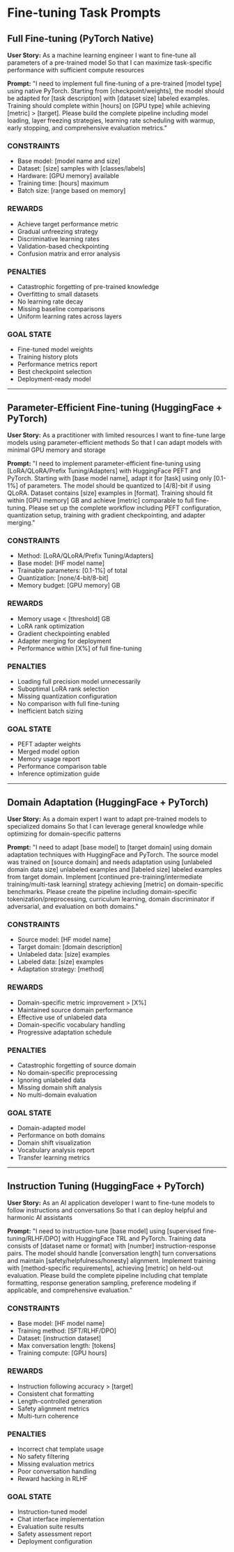 <!-- Copyright 2024 jxtngx | Apache 2.0 License | https://github.com/jxtngx/claude-code-pytorch -->

# Fine-tuning Task Prompts

## Full Fine-tuning (PyTorch Native)

**User Story:**
As a machine learning engineer
I want to fine-tune all parameters of a pre-trained model
So that I can maximize task-specific performance with sufficient compute resources

**Prompt:**
"I need to implement full fine-tuning of a pre-trained [model type] using native PyTorch. Starting from [checkpoint/weights], the model should be adapted for [task description] with [dataset size] labeled examples. Training should complete within [hours] on [GPU type] while achieving [metric] > [target]. Please build the complete pipeline including model loading, layer freezing strategies, learning rate scheduling with warmup, early stopping, and comprehensive evaluation metrics."

### CONSTRAINTS
- Base model: [model name and size]
- Dataset: [size] samples with [classes/labels]
- Hardware: [GPU memory] available
- Training time: [hours] maximum
- Batch size: [range based on memory]

### REWARDS
- Achieve target performance metric
- Gradual unfreezing strategy
- Discriminative learning rates
- Validation-based checkpointing
- Confusion matrix and error analysis

### PENALTIES
- Catastrophic forgetting of pre-trained knowledge
- Overfitting to small datasets
- No learning rate decay
- Missing baseline comparisons
- Uniform learning rates across layers

### GOAL STATE
- Fine-tuned model weights
- Training history plots
- Performance metrics report
- Best checkpoint selection
- Deployment-ready model

---

## Parameter-Efficient Fine-tuning (HuggingFace + PyTorch)

**User Story:**
As a practitioner with limited resources
I want to fine-tune large models using parameter-efficient methods
So that I can adapt models with minimal GPU memory and storage

**Prompt:**
"I need to implement parameter-efficient fine-tuning using [LoRA/QLoRA/Prefix Tuning/Adapters] with HuggingFace PEFT and PyTorch. Starting with [base model name], adapt it for [task] using only [0.1-1%] of parameters. The model should be quantized to [4/8]-bit if using QLoRA. Dataset contains [size] examples in [format]. Training should fit within [GPU memory] GB and achieve [metric] comparable to full fine-tuning. Please set up the complete workflow including PEFT configuration, quantization setup, training with gradient checkpointing, and adapter merging."

### CONSTRAINTS
- Method: [LoRA/QLoRA/Prefix Tuning/Adapters]
- Base model: [HF model name]
- Trainable parameters: [0.1-1%] of total
- Quantization: [none/4-bit/8-bit]
- Memory budget: [GPU memory] GB

### REWARDS
- Memory usage < [threshold] GB
- LoRA rank optimization
- Gradient checkpointing enabled
- Adapter merging for deployment
- Performance within [X%] of full fine-tuning

### PENALTIES
- Loading full precision model unnecessarily
- Suboptimal LoRA rank selection
- Missing quantization configuration
- No comparison with full fine-tuning
- Inefficient batch sizing

### GOAL STATE
- PEFT adapter weights
- Merged model option
- Memory usage report
- Performance comparison table
- Inference optimization guide

---

## Domain Adaptation (HuggingFace + PyTorch)

**User Story:**
As a domain expert
I want to adapt pre-trained models to specialized domains
So that I can leverage general knowledge while optimizing for domain-specific patterns

**Prompt:**
"I need to adapt [base model] to [target domain] using domain adaptation techniques with HuggingFace and PyTorch. The source model was trained on [source domain] and needs adaptation using [unlabeled domain data size] unlabeled examples and [labeled size] labeled examples from target domain. Implement [continued pre-training/intermediate training/multi-task learning] strategy achieving [metric] on domain-specific benchmarks. Please create the pipeline including domain-specific tokenization/preprocessing, curriculum learning, domain discriminator if adversarial, and evaluation on both domains."

### CONSTRAINTS
- Source model: [HF model name]
- Target domain: [domain description]
- Unlabeled data: [size] examples
- Labeled data: [size] examples
- Adaptation strategy: [method]

### REWARDS
- Domain-specific metric improvement > [X%]
- Maintained source domain performance
- Effective use of unlabeled data
- Domain-specific vocabulary handling
- Progressive adaptation schedule

### PENALTIES
- Catastrophic forgetting of source domain
- No domain-specific preprocessing
- Ignoring unlabeled data
- Missing domain shift analysis
- No multi-domain evaluation

### GOAL STATE
- Domain-adapted model
- Performance on both domains
- Domain shift visualization
- Vocabulary analysis report
- Transfer learning metrics

---

## Instruction Tuning (HuggingFace + PyTorch)

**User Story:**
As an AI application developer
I want to fine-tune models to follow instructions and conversations
So that I can deploy helpful and harmonic AI assistants

**Prompt:**
"I need to instruction-tune [base model] using [supervised fine-tuning/RLHF/DPO] with HuggingFace TRL and PyTorch. Training data consists of [dataset name or format] with [number] instruction-response pairs. The model should handle [conversation length] turn conversations and maintain [safety/helpfulness/honesty] alignment. Implement training with [method-specific requirements], achieving [metric] on held-out evaluation. Please build the complete pipeline including chat template formatting, response generation sampling, preference modeling if applicable, and comprehensive evaluation."

### CONSTRAINTS
- Base model: [HF model name]
- Training method: [SFT/RLHF/DPO]
- Dataset: [instruction dataset]
- Max conversation length: [tokens]
- Training compute: [GPU hours]

### REWARDS
- Instruction following accuracy > [target]
- Consistent chat formatting
- Length-controlled generation
- Safety alignment metrics
- Multi-turn coherence

### PENALTIES
- Incorrect chat template usage
- No safety filtering
- Missing evaluation metrics
- Poor conversation handling
- Reward hacking in RLHF

### GOAL STATE
- Instruction-tuned model
- Chat interface implementation
- Evaluation suite results
- Safety assessment report
- Deployment configuration